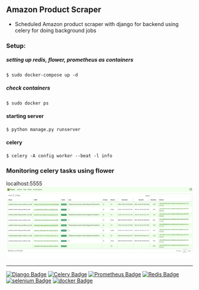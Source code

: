 ## Amazon Product Scraper
- Scheduled Amazon product scraper with django for backend using celery for doing background jobs

### Setup:
##### setting up redis, flower, prometheus as containers
```
$ sudo docker-compose up -d
```

##### check containers
```
$ sudo docker ps
```

#### starting server
```
$ python manage.py runserver
```

#### celery 
```
$ celery -A config worker --beat -l info
```

### Monitoring celery tasks using flower
localhost:5555
![Alt text](images/celery-flower.png)

---
[![Django Badge](https://img.shields.io/badge/Django-092E20?style=for-the-badge&logo=django&logoColor=green)](#) [![Celery Badge](https://img.shields.io/static/v1?style=for-the-badge&message=Celery&color=37814A&logo=Celery&logoColor=FFFFFF&label)](#) [![Prometheus Badge](https://img.shields.io/badge/Prometheus-000000?style=for-the-badge&logo=prometheus&labelColor=000000)](#) [![Redis Badge](https://img.shields.io/badge/Redis-DC382D?style=for-the-badge&logo=redis&logoColor=white)](#) [![selenium Badge](https://img.shields.io/badge/-selenium-43B02A?style=for-the-badge&labelColor=black&logo=selenium&logoColor=43B02A)](#) [![docker Badge](https://img.shields.io/badge/-docker-2496ED?style=for-the-badge&labelColor=black&logo=docker&logoColor=2496ED)](#)